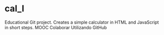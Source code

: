 # cal_I
Educational Git project. Creates a simple calculator in HTML and JavaScript in short steps. MOOC Colaborar Utilizando GitHub
